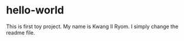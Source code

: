 # hello-world
This is first toy project.
My name is Kwang Il Ryom.
I simply change the readme file.
